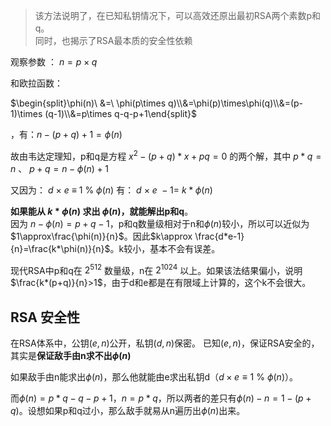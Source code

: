 > 该方法说明了，在已知私钥情况下，可以高效还原出最初RSA两个素数p和q。  
> 同时，也揭示了RSA最本质的安全性依赖

观察参数 ：
$n = p\times q$

和欧拉函数：

$\begin{split}\phi(n)\ &=\ \phi(p\times q)\\&=\phi(p)\times\phi(q)\\&=(p-1)\times (q-1)\\&=p\times q-q-p+1\end{split}$

，有：$n-(p+q)+1=\phi(n)$ 

故由韦达定理知，p和q是方程 $x^2-(p+q)*x+pq=0$ 的两个解，其中 $p*q=n$ 、 $p+q=n-\phi(n)+1$

又因为：
$d\ \times\ e\ \equiv\ 1\ \%\ \phi(n)$
有：
$d\ \times\ e\ -1 =\ k*\phi(n)$

**如果能从 $k*\phi(n)$ 求出 $\phi(n)$，就能解出p和q**。  
因为 $n-\phi(n)=p+q-1$，p和q数量级相对于n和$\phi(n)$较小，所以可以近似为$1\approx\frac{\phi(n)}{n}$。因此$k\approx \frac{d*e-1}{n}=\frac{k*\phi(n)}{n}$。k较小，基本不会有误差。

现代RSA中p和q在 $2^{512}$ 数量级，n在 $2^{1024}$ 以上。如果该法结果偏小，说明$\frac{k*(p+q)}{n}>1$，由于d和e都是在有限域上计算的，这个k不会很大。

## RSA 安全性

在RSA体系中，公钥$(e, n)$公开，私钥$(d, n)$保密。
已知$(e, n)$，保证RSA安全的，其实是**保证敌手由n求不出$\phi(n)$**

如果敌手由n能求出$\phi(n)$，那么他就能由e求出私钥d（$d\times e\equiv 1\ \%\ \phi(n)$）。

而$\phi(n)=p*q-q-p+1$，$n=p*q$，所以两者的差只有$\phi(n)-n=1-(p+q)$。设想如果p和q过小，那么敌手就易从n遍历出$\phi(n)$出来。